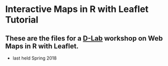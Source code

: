 # Interactive Maps in R with Leaflet Tutorial

## These are the files for a [D-Lab](http://dlab.berkeley.edu) workshop on **Web Maps in R with Leaflet**.

- last held Spring 2018
